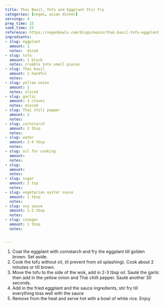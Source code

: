 ```yaml
---
title: Thai Basil, Tofu and Eggplant Stir Fry
categories: [vegan, asian dinner]
servings: 4
prep_time: 15
cook_time: 25
reference: https://veganbowls.com/blogs/mains/thai-basil-tofu-eggplant-stir-fry
ingredients:
- slug: eggplant
  amount: 1
  notes:  diced
- slug: tofu
  amount: 1 block
  notes: crumble into small pieces
- slug: Thai basil
  amount: 1 handful
  notes:
- slug: yellow onion
  amount: 1
  notes: sliced
- slug: garlic
  amount: 3 cloves
  notes: minced
- slug: Thai chili pepper
  amount: 2
  notes:
- slug: cornstarch
  amount: 2 tbsp
  notes:
- slug: water
  amount: 3-4 tbsp
  notes:
- slug: oil for cooking
  amount:
  notes:
- slug:
  amount:
  notes:
- slug: sugar
  amount: 2 tsp
  notes:
- slug: vegetarian oyster sauce
  amount: 1 tbsp
  notes:
- slug: soy sauce
  amount: 1-2 tbsp
  notes:
- slug: vinegar
  amount: 1 tbsp
  notes:


---
```


1. Coat the eggplant with cornstarch and fry the eggplant till golden brown. Set aside.
2. Cook the tofu without oil, (it prevent from oil splashing). Cook about 2 minutes or till brown.
3. Move the tofu to the side of the wok, add in 2-3 tbsp oil. Sauté the garlic then add in the yellow onion and Thai chilli pepper. Sauté another 30 seconds.
4. Add in the fried eggplant and the sauce ingredients, stir fry till everything toss well with the sauce
5. Remove from the heat and serve hot with a bowl of white rice. Enjoy
